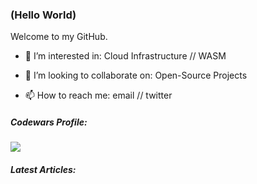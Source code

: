 ### (Hello World)

Welcome to my GitHub.

- 👀 I’m interested in: Cloud Infrastructure // WASM
- 💞️ I’m looking to collaborate on: Open-Source Projects

- 📫 How to reach me: email // twitter


##### Codewars Profile:
[<img src="https://www.codewars.com/users/msonke/badges/large">](https://www.codewars.com/users/msonke)

##### Latest Articles:

<!---
msonke/msonke is a ✨ special ✨ repository because its `README.md` (this file) appears on your GitHub profile.
You can click the Preview link to take a look at your changes.
--->

